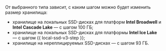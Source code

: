От выбранного типа зависит, с каким шагом можно будет изменить размер хранилища:
* хранилище на локальных SSD-дисках для платформ **Intel Broadwell** и **Intel Cascade Lake** — с шагом 100 ГБ;
* хранилище на локальных SSD-дисках для платформы **Intel Ice Lake** — с шагом {{ local-ssd-v3-step }};
* хранилище на нереплицируемых SSD-дисках — с шагом 93 ГБ.
